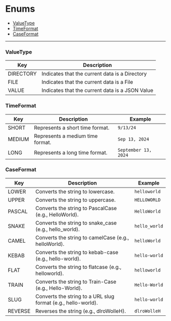 # Enums

- [ValueType](#valuetype)
- [TimeFormat](#timeformat)
- [CaseFormat](#caseformat)

---

### ValueType

| Key        | Description                                     |
|------------|-------------------------------------------------|
| DIRECTORY  | Indicates that the current data is a Directory  |
| FILE       | Indicates that the current data is a File       |
| VALUE      | Indicates that the current data is a JSON Value |


### TimeFormat

| Key        | Description                         | Example             |
|------------|-------------------------------------|---------------------|
| SHORT      | Represents a short time format.     | `9/13/24`           |
| MEDIUM     | Represents a medium time format.    | `Sep 13, 2024`      |
| LONG       | Represents a long time format.      | `September 13, 2024`|



### CaseFormat

| Key        | Description                                                      | Example         |
|------------|------------------------------------------------------------------|-----------------|
| LOWER      | Converts the string to lowercase.                                | `helloworld`    |
| UPPER      | Converts the string to uppercase.                                | `HELLOWORLD`    |
| PASCAL     | Converts the string to PascalCase (e.g., HelloWorld).            | `HelloWorld`    |
| SNAKE      | Converts the string to snake_case (e.g., hello_world).           | `hello_world`   |
| CAMEL      | Converts the string to camelCase (e.g., helloWorld).             | `helloWorld`    |
| KEBAB      | Converts the string to kebab-case (e.g., hello-world).           | `hello-world`   |
| FLAT       | Converts the string to flatcase (e.g., helloworld).              | `helloworld`    |
| TRAIN      | Converts the string to Train-Case (e.g., Hello-World).            | `Hello-World`   |
| SLUG       | Converts the string to a URL slug format (e.g., hello-world).    | `hello-world`   |
| REVERSE    | Reverses the string (e.g., dlroWolleH).                          | `dlroWolleH`    |
